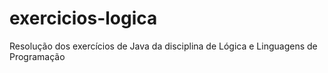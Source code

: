 # exercicios-logica
Resolução dos exercícios de Java da disciplina de Lógica e Linguagens de Programação
